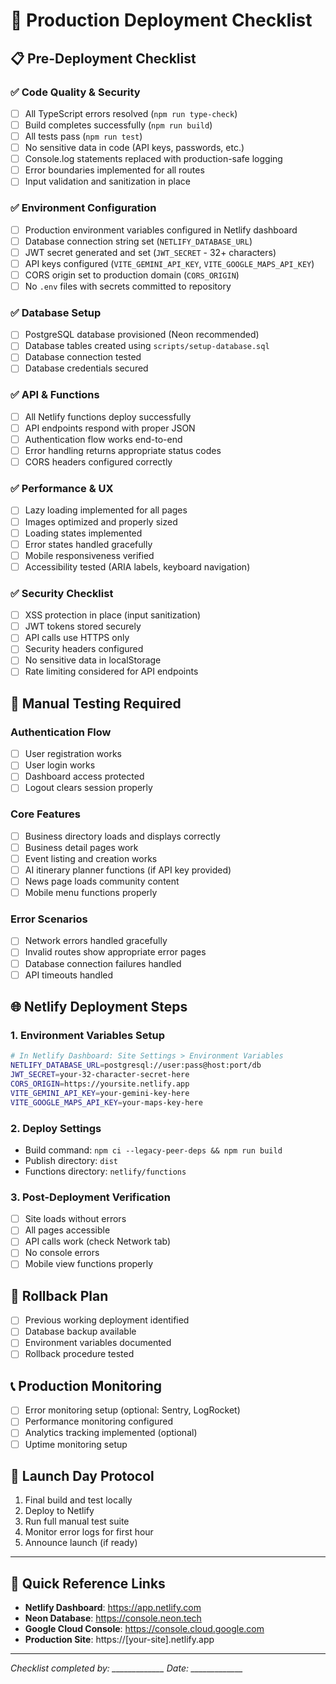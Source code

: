 # 🚀 Production Deployment Checklist

## 📋 Pre-Deployment Checklist

### ✅ Code Quality & Security
- [ ] All TypeScript errors resolved (`npm run type-check`)
- [ ] Build completes successfully (`npm run build`)
- [ ] All tests pass (`npm run test`)
- [ ] No sensitive data in code (API keys, passwords, etc.)
- [ ] Console.log statements replaced with production-safe logging
- [ ] Error boundaries implemented for all routes
- [ ] Input validation and sanitization in place

### ✅ Environment Configuration
- [ ] Production environment variables configured in Netlify dashboard
- [ ] Database connection string set (`NETLIFY_DATABASE_URL`)
- [ ] JWT secret generated and set (`JWT_SECRET` - 32+ characters)
- [ ] API keys configured (`VITE_GEMINI_API_KEY`, `VITE_GOOGLE_MAPS_API_KEY`)
- [ ] CORS origin set to production domain (`CORS_ORIGIN`)
- [ ] No `.env` files with secrets committed to repository

### ✅ Database Setup
- [ ] PostgreSQL database provisioned (Neon recommended)
- [ ] Database tables created using `scripts/setup-database.sql`
- [ ] Database connection tested
- [ ] Database credentials secured

### ✅ API & Functions
- [ ] All Netlify functions deploy successfully
- [ ] API endpoints respond with proper JSON
- [ ] Authentication flow works end-to-end
- [ ] Error handling returns appropriate status codes
- [ ] CORS headers configured correctly

### ✅ Performance & UX
- [ ] Lazy loading implemented for all pages
- [ ] Images optimized and properly sized
- [ ] Loading states implemented
- [ ] Error states handled gracefully
- [ ] Mobile responsiveness verified
- [ ] Accessibility tested (ARIA labels, keyboard navigation)

### ✅ Security Checklist
- [ ] XSS protection in place (input sanitization)
- [ ] JWT tokens stored securely
- [ ] API calls use HTTPS only
- [ ] Security headers configured
- [ ] No sensitive data in localStorage
- [ ] Rate limiting considered for API endpoints

## 🔧 Manual Testing Required

### Authentication Flow
- [ ] User registration works
- [ ] User login works  
- [ ] Dashboard access protected
- [ ] Logout clears session properly

### Core Features
- [ ] Business directory loads and displays correctly
- [ ] Business detail pages work
- [ ] Event listing and creation works
- [ ] AI itinerary planner functions (if API key provided)
- [ ] News page loads community content
- [ ] Mobile menu functions properly

### Error Scenarios
- [ ] Network errors handled gracefully
- [ ] Invalid routes show appropriate error pages
- [ ] Database connection failures handled
- [ ] API timeouts handled

## 🌐 Netlify Deployment Steps

### 1. Environment Variables Setup
```bash
# In Netlify Dashboard: Site Settings > Environment Variables
NETLIFY_DATABASE_URL=postgresql://user:pass@host:port/db
JWT_SECRET=your-32-character-secret-here
CORS_ORIGIN=https://yoursite.netlify.app
VITE_GEMINI_API_KEY=your-gemini-key-here
VITE_GOOGLE_MAPS_API_KEY=your-maps-key-here
```

### 2. Deploy Settings
- Build command: `npm ci --legacy-peer-deps && npm run build`
- Publish directory: `dist`
- Functions directory: `netlify/functions`

### 3. Post-Deployment Verification
- [ ] Site loads without errors
- [ ] All pages accessible
- [ ] API calls work (check Network tab)
- [ ] No console errors
- [ ] Mobile view functions properly

## 🚨 Rollback Plan
- [ ] Previous working deployment identified
- [ ] Database backup available
- [ ] Environment variables documented
- [ ] Rollback procedure tested

## 📞 Production Monitoring
- [ ] Error monitoring setup (optional: Sentry, LogRocket)
- [ ] Performance monitoring configured
- [ ] Analytics tracking implemented (optional)
- [ ] Uptime monitoring setup

## 🎯 Launch Day Protocol
1. Final build and test locally
2. Deploy to Netlify
3. Run full manual test suite
4. Monitor error logs for first hour
5. Announce launch (if ready)

---

## 🔗 Quick Reference Links

- **Netlify Dashboard**: https://app.netlify.com
- **Neon Database**: https://console.neon.tech  
- **Google Cloud Console**: https://console.cloud.google.com
- **Production Site**: https://[your-site].netlify.app

---

*Checklist completed by: _____________ Date: _____________*
